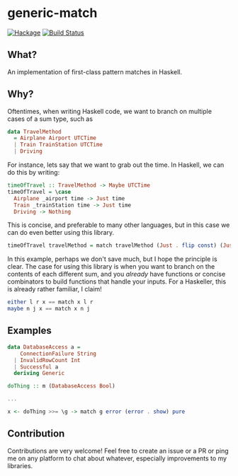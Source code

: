 # generic-match

[![Hackage](https://img.shields.io/hackage/v/generic-match.svg)](https://hackage.haskell.org/package/generic-match)
[![Build Status](https://travis-ci.org/SamuelSchlesinger/generic-match.svg?branch=master)](https://travis-ci.org/SamuelSchlesinger/generic-match)

## What?
An implementation of first-class pattern matches in Haskell.

## Why?
Oftentimes, when writing Haskell code, we want to branch on multiple cases of
a sum type, such as

```haskell
data TravelMethod
  = Airplane Airport UTCTime
  | Train TrainStation UTCTime
  | Driving
```

For instance, lets say that we want to grab out the time. In Haskell, we can
do this by writing:

```haskell
timeOfTravel :: TravelMethod -> Maybe UTCTime
timeOfTravel = \case
  Airplane _airport time -> Just time
  Train _trainStation time -> Just time
  Driving -> Nothing
```

This is concise, and preferable to many other languages, but in this case we
can do even better using this library.

```haskell
timeOfTravel travelMethod = match travelMethod (Just . flip const) (Just . flip const) Nothing
```

In this example, perhaps we don't save much, but I hope the principle is clear.
The case for using this library is when you want to branch on the contents of
each different sum, and you _already_ have functions or concise combinators to
build functions that handle your inputs. For a Haskeller, this is already
rather familiar, I claim!

```haskell
either l r x == match x l r
maybe n j x == match x n j
```

## Examples

```haskell
data DatabaseAccess a =
    ConnectionFailure String
  | InvalidRowCount Int
  | Successful a
  deriving Generic

doThing :: m (DatabaseAccess Bool)

...

x <- doThing >>= \g -> match g error (error . show) pure
```

## Contribution

Contributions are very welcome! Feel free to create an issue or a PR or
ping me on any platform to chat about whatever, especially improvements to my
libraries.
